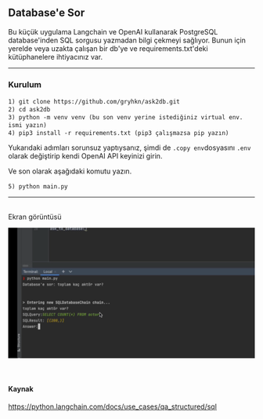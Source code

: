 ## Database'e Sor

Bu küçük uygulama Langchain ve OpenAI kullanarak PostgreSQL database'inden SQL sorgusu yazmadan
bilgi çekmeyi sağlıyor. Bunun için yerelde veya uzakta çalışan bir db'ye ve requirements.txt'deki kütüphanelere ihtiyacınız var. 

<hr>

### Kurulum

```
1) git clone https://github.com/gryhkn/ask2db.git
2) cd ask2db
3) python -m venv venv (bu son venv yerine istediğiniz virtual env. ismi yazın)
4) pip3 install -r requirements.txt (pip3 çalışmazsa pip yazın)
```

Yukarıdaki adımları sorunsuz yaptıysanız, şimdi de ``` .copy env ```dosyasını ```.env``` olarak değiştirip kendi OpenAI API keyinizi girin.

Ve son olarak aşağıdaki komutu yazın.
```
5) python main.py
```

<hr>

<br>
Ekran görüntüsü

![ss](https://github.com/gryhkn/ask2db/blob/master/img.png)

<br>

#### Kaynak

https://python.langchain.com/docs/use_cases/qa_structured/sql